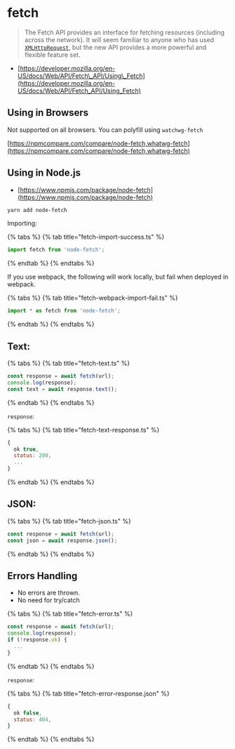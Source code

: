# fetch

> The Fetch API provides an interface for fetching resources \(including across the network\). It will seem familiar to anyone who has used [`XMLHttpRequest`](https://developer.mozilla.org/en-US/docs/Web/API/XMLHttpRequest), but the new API provides a more powerful and flexible feature set.

* [https://developer.mozilla.org/en-US/docs/Web/API/Fetch\_API/Using\_Fetch](https://developer.mozilla.org/en-US/docs/Web/API/Fetch_API/Using_Fetch)

## **Using in Browsers**

Not supported on all browsers. You can polyfill using `watchwg-fetch`

[https://npmcompare.com/compare/node-fetch,whatwg-fetch](https://npmcompare.com/compare/node-fetch,whatwg-fetch)

## Using in Node.js

* [https://www.npmjs.com/package/node-fetch](https://www.npmjs.com/package/node-fetch)

```bash
yarn add node-fetch
```

Importing:

{% tabs %}
{% tab title="fetch-import-success.ts" %}
```typescript
import fetch from 'node-fetch';
```
{% endtab %}
{% endtabs %}

If you use webpack, the following will work locally, but fail when deployed in webpack.

{% tabs %}
{% tab title="fetch-webpack-import-fail.ts" %}
```typescript
import * as fetch from 'node-fetch';
```
{% endtab %}
{% endtabs %}

## Text:

{% tabs %}
{% tab title="fetch-text.ts" %}
```typescript
const response = await fetch(url);
console.log(response);
const text = await response.text();
```
{% endtab %}
{% endtabs %}

`response`:

{% tabs %}
{% tab title="fetch-text-response.ts" %}
```javascript
{
  ok true,
  status: 200,
  ...
}
```
{% endtab %}
{% endtabs %}

## JSON:

{% tabs %}
{% tab title="fetch-json.ts" %}
```javascript
const response = await fetch(url);
const json = await response.json();
```
{% endtab %}
{% endtabs %}

## Errors Handling

* No errors are thrown.
* No need for try/catch

{% tabs %}
{% tab title="fetch-error.ts" %}
```typescript
const response = await fetch(url);
console.log(response);
if (!response.ok) {
  ...
}
```
{% endtab %}
{% endtabs %}

`response`:

{% tabs %}
{% tab title="fetch-error-response.json" %}
```javascript
{
  ok false,
  status: 404,
}
```
{% endtab %}
{% endtabs %}

